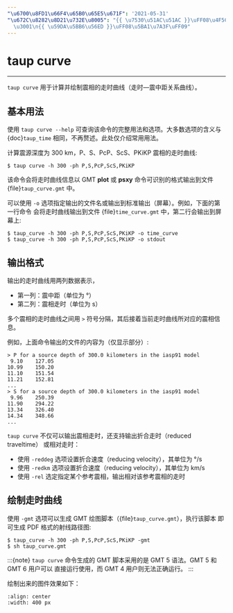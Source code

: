 ```yaml
---
"\u6700\u8FD1\u66F4\u65B0\u65E5\u671F": '2021-05-31'
"\u672C\u8282\u8D21\u732E\u8005": "{{ \u7530\u51AC\u51AC }}\uFF08\u4F5C\u8005\uFF09\
  \u3001\n{{ \u59DA\u5BB6\u56ED }}\uFF08\u5BA1\u7A3F\uFF09"
---
```


# taup curve

______________________________________________________________________

`taup curve` 用于计算并绘制震相的走时曲线（走时—震中距关系曲线）。

## 基本用法

使用 `taup curve --help` 可查询该命令的完整用法和选项。大多数选项的含义与
{doc}`taup_time` 相同，不再赘述。此处仅介绍常用用法。

计算震源深度为 300 km，P、S、PcP、ScS、PKiKP 震相的走时曲线:

```
$ taup curve -h 300 -ph P,S,PcP,ScS,PKiKP
```

该命令会将走时曲线信息以 GMT **plot** 或 **psxy** 命令可识别的格式输出到文件
{file}`taup_curve.gmt` 中。

可以使用 `-o` 选项指定输出的文件名或输出到标准输出（屏幕）。例如，下面的第一行命令
会将走时曲线输出到文件 {file}`time_curve.gmt` 中，第二行会输出到屏幕上:

```
$ taup_curve -h 300 -ph P,S,PcP,ScS,PKiKP -o time_curve
$ taup_curve -h 300 -ph P,S,PcP,ScS,PKiKP -o stdout
```

## 输出格式

输出的走时曲线用两列数据表示，

- 第一列：震中距（单位为 °）
- 第二列：震相走时（单位为 s）

多个震相的走时曲线之间用 `>` 符号分隔，其后接着当前走时曲线所对应的震相信息。

例如，上面命令输出的文件的内容为（仅显示部分）:

```
> P for a source depth of 300.0 kilometers in the iasp91 model
 9.10    127.05
10.99    150.20
11.10    151.54
11.21    152.81
...
> S for a source depth of 300.0 kilometers in the iasp91 model
 9.96    250.39
11.90    294.22
13.34    326.40
14.34    348.66
...
```

`taup curve` 不仅可以输出震相走时，还支持输出折合走时（reduced traveltime）
或相对走时：

- 使用 `-reddeg` 选项设置折合速度（reducing velocity），其单位为 °/s
- 使用 `-redkm` 选项设置折合速度（reducing velocity），其单位为 km/s
- 使用 `-rel` 选定指定某个参考震相，输出相对该参考震相的走时

## 绘制走时曲线

使用 `-gmt` 选项可以生成 GMT 绘图脚本（{file}`taup_curve.gmt`），执行该脚本
即可生成 PDF 格式的射线路径图:

```
$ taup_curve -h 300 -ph P,S,PcP,ScS,PKiKP -gmt
$ sh taup_curve.gmt
```

:::{note}
`taup curve` 命令生成的 GMT 脚本采用的是 GMT 5 语法。GMT 5 和 GMT 6 用户可以
直接运行使用，而 GMT 4 用户则无法正确运行。
:::

绘制出来的图件效果如下：

```{image} taup_curve.jpg
:align: center
:width: 400 px
```
